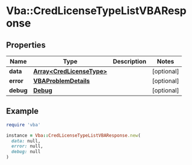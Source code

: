 # Vba::CredLicenseTypeListVBAResponse

## Properties

| Name | Type | Description | Notes |
| ---- | ---- | ----------- | ----- |
| **data** | [**Array&lt;CredLicenseType&gt;**](CredLicenseType.md) |  | [optional] |
| **error** | [**VBAProblemDetails**](VBAProblemDetails.md) |  | [optional] |
| **debug** | [**Debug**](Debug.md) |  | [optional] |

## Example

```ruby
require 'vba'

instance = Vba::CredLicenseTypeListVBAResponse.new(
  data: null,
  error: null,
  debug: null
)
```


